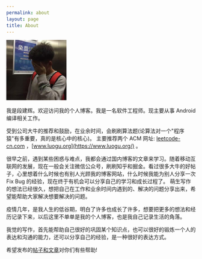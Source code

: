 ```yaml
---
permalink: about
layout: page
title: About
---
```


<img src="/static/images/Jeff-Duan.jpeg" height="160" width="160" class="inline-left" title="Jeff-Duan" alt="Jeff-Duan" />

我是段建辉。欢迎访问我的个人博客。我是一名软件工程师。现主要从事 Android 编译相关工作。

受到公司大牛的推荐和鼓励，在业余时间，会刷刷算法题(论算法对一个"程序猿"有多重要，真的是核心中的核心)。
主要推荐两个 ACM 网址: [leetcode-cn.com](https://leetcode-cn.com/) ，[www.luogu.org](https://www.luogu.org/) 。

很早之前，遇到某些困惑与难点，我都会通过国内博客的文章来学习。随着移动互联网的发展，现在一般会关注微信公众号，刷刷知乎和掘金。看过很多大牛的好帖子，心里想着什么时候也有别人光顾我的博客网站，什么时候我能为别人分享一次 Fix Bug 的经验，现在终于有机会可以分享自己的学习和成长过程了。
萌生写作的想法已经很久，想把自己在工作和业余时间内遇到的、解决的问题分享出来，希望能帮助大家解决想要解决的问题。

疫情几年，是我人生的低谷期，明白了许多也成长了许多，想要把更多的想法和经历记录下来，以后这里不单单是我的个人博客，也是我自己记录生活的角落。

我觉的写作，首先能帮助自己很好的巩固某个知识点，也可以很好的锻炼一个人的表达和沟通的能力，还可以分享自己的经验，是一种很好的表达方式。

希望发布的[帖子和文章](/)对你们有些帮助!
